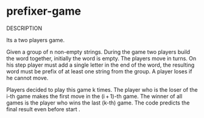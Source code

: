 # prefixer-game

 DESCRIPTION

Its a two players game.

Given a group of n non-empty strings. During the game two players build the word together, initially the word is empty. The players move in turns. On his step player must add a single letter in the end of the word, the resulting word must be prefix of at least one string from the group. A player loses if he cannot move.

Players decided to play this game k times. The player who is the loser of the i-th game makes the first move in the (i + 1)-th game. The winner of all games is the player who wins the last (k-th) game. 
The code predicts the final result even before start .
